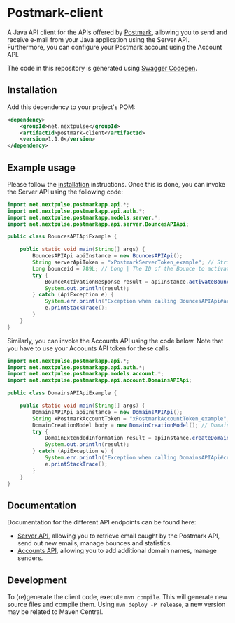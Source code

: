 # Postmark-client

A Java API client for the APIs offered by [Postmark](https://postmarkapp.com/api-explorer), allowing you to send and receive e-mail from your Java application using the Server API.
Furthermore, you can configure your Postmark account using the Account API.

The code in this repository is generated using [Swagger Codegen](https://github.com/swagger-api/swagger-codegen).

## Installation

Add this dependency to your project's POM:

```xml
<dependency>
    <groupId>net.nextpulse</groupId>
    <artifactId>postmark-client</artifactId>
    <version>1.1.0</version>
</dependency>
```

## Example usage

Please follow the [installation](#installation) instructions. 
Once this is done, you can invoke the Server API using the following code:

```java
import net.nextpulse.postmarkapp.api.*;
import net.nextpulse.postmarkapp.api.auth.*;
import net.nextpulse.postmarkapp.models.server.*;
import net.nextpulse.postmarkapp.api.server.BouncesAPIApi;

public class BouncesAPIApiExample {

    public static void main(String[] args) {
        BouncesAPIApi apiInstance = new BouncesAPIApi();
        String serverApiToken = "xPostmarkServerToken_example"; // String | The token associated with the Server on which this request will operate.
        Long bounceid = 789L; // Long | The ID of the Bounce to activate.
        try {
            BounceActivationResponse result = apiInstance.activateBounce(serverApiToken, bounceid);
            System.out.println(result);
        } catch (ApiException e) {
            System.err.println("Exception when calling BouncesAPIApi#activateBounce");
            e.printStackTrace();
        }
    }
}
```

Similarly, you can invoke the Accounts API using the code below. Note that you have to use your Accounts API token for these calls.

```java
import net.nextpulse.postmarkapp.api.*;
import net.nextpulse.postmarkapp.api.auth.*;
import net.nextpulse.postmarkapp.models.account.*;
import net.nextpulse.postmarkapp.api.account.DomainsAPIApi;

public class DomainsAPIApiExample {

    public static void main(String[] args) {
        DomainsAPIApi apiInstance = new DomainsAPIApi();
        String xPostmarkAccountToken = "xPostmarkAccountToken_example"; // String | The token associated with the Account on which this request will operate.
        DomainCreationModel body = new DomainCreationModel(); // DomainCreationModel | 
        try {
            DomainExtendedInformation result = apiInstance.createDomain(xPostmarkAccountToken, body);
            System.out.println(result);
        } catch (ApiException e) {
            System.err.println("Exception when calling DomainsAPIApi#createDomain");
            e.printStackTrace();
        }
    }
}
```

## Documentation

Documentation for the different API endpoints can be found here:

* [Server API](docs/ServerApiIndex.md), allowing you to retrieve email caught by the Postmark API, send out new emails, manage bounces and statistics.
* [Accounts API](docs/AccountApiIndex.md), allowing you to add additional domain names, manage senders.


## Development

To (re)generate the client code, execute `mvn compile`. This will generate new source files and compile them. Using `mvn deploy -P release`, a new version may be related to Maven Central.